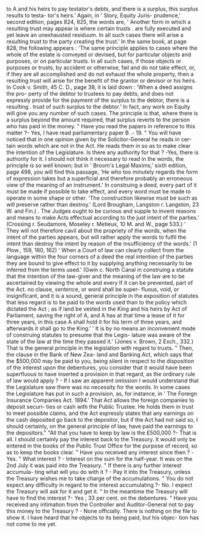 to A and his heirs to pay testator's debts, and there is a surplus, this surplus results to testa- tor's heirs.' Again, in ' Story, Equity Juris- prudence,' second edition, pages 824, 825, the words are, ' Another form in which a resulting trust may appear is where certain trusts . are fully executed and yet leave an unexhausted residuum. In all such cases there will arise a resulting trust to the party creating the trust.' In the same book, at page 828, the following appears : 'The same principle applies to cases where the whole of the estate is conveyed or devised, but for particular objects and purposes, or on particular trusts. In all such cases, if those objects or purposes or trusts, by accident or otherwise, fail and do not take effect, or, if they are all accomplished and do not exhaust the whole property, then a resulting trust will arise for the benefit of the grantor or devisor or his heirs. In Cook v. Smith, 45 C. D., page 38, it is laid down : 'When a deed assigns the pro- perty of the debtor to trustees to pay debts, and does not expressly provide for the payment of the surplus to the debtor, there is a resulting . trust of such surplus to the debtor.' In fact, any work on Equity will give you any number of such cases. The principle is that, where there is a surplus beyond the amount required, that surplus reverts to the person who has paid in the money. " Have you read the papers in reference to this matter ?- Yes, I have read parliamentary paper B .- 19. " You will have noticed that in one opinion given by the Solicitor-General he reads in cer- tain words which are not in the Act. He reads them in so as to make clear the intention of the Legislature. Is there any authority for that ? -Yes, there is authority for it. I should not think it necessary to read in the words, the principle is so well known; but in ' Broom's Legal Maxims,' sixth edition, page 498, you will find this passage, 'He who too minutely regards the form of expression takes but a superficial and therefore probably an erroneous view of the meaning of an instrument.' In construing a deed, every part of it must be made if possible to take effect, and every word must be made to operate in some shape or other. 'The construction likewise must be such as will preserve rather than destroy.' (Lord Brougham, Langston r. Langston, 23 W. and Fin.) . The Judges ought to be curious and supple to invent reasons and means to make Acts effectual according to the just intent of the parties.' (Crossing r. Seudamore, Moseley r. Metieux, 10 M. and W., page 533.) ' They will not therefore cavil about the propriety of the words, when the intent of the parties appears, but will rather apply the words to fulfil the intent than destroy the intent by reason of the insufficiency of the words.' (1 Plow., 159, 160, 162) ' When a Court of law can clearly collect from the language within the four corners of a deed the real intention of the parties they are bound to give effect to it by supplying anything necessarily to be inferred from the terms used.' (Gwin c. North Canal in construing a statute that the intention of the law-giver and the meaning of the law are to be ascertained by viewing the whole and every If it can be prevented, part of the Act. no clause, sentence, or word shall be super- fluous, void, or insignificant, and it is a sound, general principle in the exposition of statutes that less regard is to be paid to the words used than to the policy which dictated the Act ; as if land be vested in the King and his heirs by Act of Parliament, saving the right of A, and A has at that time a lease of it for three years, in this case A shall hold it for his term of three years, and afterwards it shall go to the King.' ' It is by no means an inconvenient mode of construing statutes to presume that the Legis- lature was aware of the state of the law at the time they passed it.' (Jones v. Brown, 2 Exch., 332.) That is the general principle in the legislation with regard to trusts. " Then, the clause in the Bank of New Zea- land and Banking Act, which says that the $500,000 may be paid to you, being silent in respect to the disposition of the interest upon the debentures, you consider that it would have been superfluous to have inserted a provision in that regard, as the ordinary rule of law would apply ? - If I saw an apparent omission I would understand that the Legislature saw there was no necessity for the words. In some cases the Legislature has put in such a provision, as, for instance, in ' The Foreign Insurance Companies Act. 1894.' That Act allows the foreign companies to deposit securi- ties or cash with the Public Trustee. He holds them in trust to meet possible claims, and the Act expressly states that any earnings on the cash deposited go back to the depositor, but if the Act had not said so, I should certainly, on the general principle of law, have paid the earnings to the depositors." "All that you have to keep by law is the £500,000 ?- That is all. I should certainly pay the interest back to the Treasury. It would only be entered in the books of the Public Trust Office for the purpose of record, so as to keep the books clear. " Have you received any interest since then ? -Yes. " What interest ? - Interest on the sum for the half-year. It was on the 2nd July it was paid into the Treasury. " If there is any further interest accumula- ting what will you do with it ? - Pay it into the Treasury, unless the Treasury wishes me to take charge of the accumulations. " You do not expect any difficulty in regard to the interest accumulating ?- No. I expect the Treasury will ask for it and get it. " In the meantime the Treasury will have to find the interest ?- Yes ; 33 per cent. on the debentures. " Have you received any intimation from the Controller and Auditor-General not to pay this money to the Treasury ? - None officially. There is nothing on the file to show it. I have heard that he objects to its being paid, but his objec- tion has not come to me yet. 